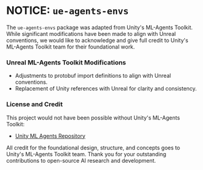 NOTICE: `ue-agents-envs`
========================

The `ue-agents-envs` package was adapted from Unity's ML-Agents Toolkit.
While significant modifications have been made to align with Unreal conventions,
we would like to acknowledge and give full credit to Unity's ML-Agents Toolkit team for their foundational work.

### Unreal ML-Agents Toolkit Modifications

- Adjustments to protobuf import definitions to align with Unreal conventions.
- Replacement of Unity references with Unreal for clarity and consistency.

### License and Credit

This project would not have been possible without Unity's ML-Agents Toolkit:
- [Unity ML Agents Repository](https://github.com/Unity-Technologies/ml-agents)

All credit for the foundational design, structure, and concepts goes to Unity's ML-Agents Toolkit team.
Thank you for your outstanding contributions to open-source AI research and development.
